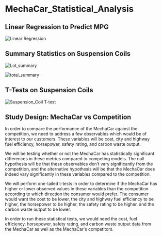 # MechaCar_Statistical_Analysis

## Linear Regression to Predict MPG
![Linear Regression](https://user-images.githubusercontent.com/102809106/192903742-4daddcfe-8c8a-44f3-a9a5-dd43897d6c2d.png)


## Summary Statistics on Suspension Coils

![Lot_summary](https://user-images.githubusercontent.com/102809106/192903769-e7e531fa-d1d4-41dd-8616-3ff303183d69.png)


![total_summary](https://user-images.githubusercontent.com/102809106/192903777-77090269-f283-40a7-8a14-da688b5ca802.png)



## T-Tests on Suspension Coils

![Suspension_Coil T-test](https://user-images.githubusercontent.com/102809106/192903806-1e4698e1-041d-4eea-b681-09acb13e3eff.png)



## Study Design: MechaCar vs Competition
In order to compare the performance of the MechaCar against the competition, we need to address a few observables which would be of interest to our customers. These variables will be cost, city and highway fuel efficiency, horsepower, safety rating, and carbon waste output.

We will be testing whether or not the MechaCar has statistically significant differences in these metrics compared to competing models. The null hypothesis will be that these observables don't vary significantly from the competition, and the alternative hypothesis will be that the MechaCar does indeed vary significantly in these variables compared to the competition.

We will perform one-tailed t-tests in order to determine if the MechaCar has higher or lower observed values in these variables than the competition according to which direction the consumer would prefer. The consumer would want the cost to be lower, the city and highway fuel efficiency to be higher, the horsepower to be higher, the safety rating to be higher, and the carbon waste output to be lower.

In order to run these statistical tests, we would need the cost, fuel efficiency, horsepower, safety rating, and carbon waste output data from the MechaCar as well as the MechaCar's competitors.
